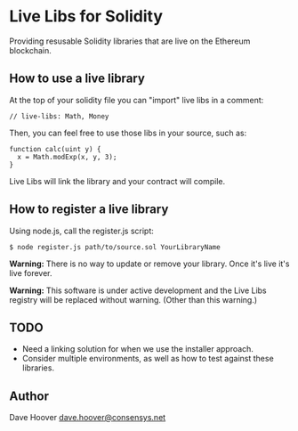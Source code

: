 # Live Libs for Solidity

Providing resusable Solidity libraries that are live on the Ethereum blockchain.

## How to use a live library

At the top of your solidity file you can "import" live libs in a comment:

    // live-libs: Math, Money

Then, you can feel free to use those libs in your source, such as:

    function calc(uint y) {
      x = Math.modExp(x, y, 3);
    }

Live Libs will link the library and your contract will compile.

## How to register a live library

Using node.js, call the register.js script:

    $ node register.js path/to/source.sol YourLibraryName

__Warning:__ There is no way to update or remove your library. Once it's live it's live forever.

__Warning:__ This software is under active development and the Live Libs registry will be replaced without warning. (Other than this warning.)

## TODO

* Need a linking solution for when we use the installer approach.
* Consider multiple environments, as well as how to test against these libraries.

## Author

Dave Hoover <dave.hoover@consensys.net>
